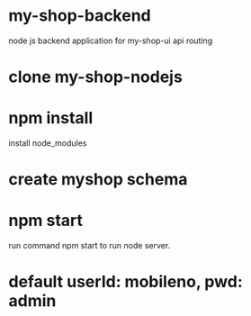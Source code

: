 # my-shop-backend
node js backend application for my-shop-ui api routing

# clone my-shop-nodejs
# npm install
install node_modules
# create myshop schema
# npm start
run command npm start to run node server.
# default userId: mobileno, pwd: admin
